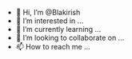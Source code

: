 - 👋 Hi, I’m @Blakirish
- 👀 I’m interested in ...
- 🌱 I’m currently learning ...
- 💞️ I’m looking to collaborate on ...
- 📫 How to reach me ...

<!---
Blakirish/Blakirish is a ✨ special ✨ repository because its `README.md` (this file) appears on your GitHub profile.
You can click the Preview link to take a look at your changes.
--->
